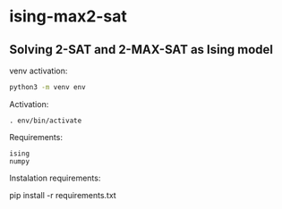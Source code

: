 # ising-max2-sat
## Solving 2-SAT and 2-MAX-SAT as Ising model

venv activation:
```bash
python3 -m venv env
```

Activation:
```
. env/bin/activate
```

Requirements: 
```
ising
numpy
```

Instalation requirements:

pip install -r requirements.txt